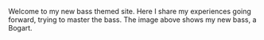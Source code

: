 Welcome to my new bass themed site.
Here I share my experiences going forward, trying to master the bass.
The image above shows my new bass, a Bogart.